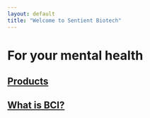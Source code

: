 ```yaml
---
layout: default
title: "Welcome to Sentient Biotech"
---
```


# For your mental health

## [Products](/product/)

## [What is BCI?](/what-is-bci/)
